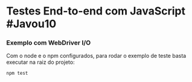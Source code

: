 # Testes End-to-end com JavaScript #Javou10
### Exemplo com WebDriver I/O

Com o node e o npm configurados, para rodar o exemplo de teste basta executar na raiz do projeto:

 ```
 npm test
 ```
